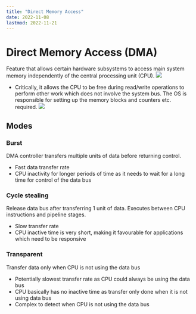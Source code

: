```yaml
---
title: "Direct Memory Access"
date: 2022-11-08
lastmod: 2022-11-21
---
```

# Direct Memory Access (DMA)
Feature that allows certain hardware subsystems to access main system memory independently of the central processing unit (CPU).
![](https://i.imgur.com/v3djnZ9.png)
- Critically, it allows the CPU to be free during read/write operations to perform other work which does not involve the system bus.
The OS is responsible for setting up the memory blocks and counters etc. required.
![](https://i.imgur.com/6BCponw.png)
## Modes
### Burst
DMA controller transfers multiple units of data before returning control.
- Fast data transfer rate
- CPU inactivity for longer periods of time as it needs to wait for a long time for control of the data bus
### Cycle stealing
Release data bus after transferring 1 unit of data. Executes between CPU instructions and pipeline stages.
- Slow transfer rate
- CPU inactive time is very short, making it favourable for applications which need to be responsive
### Transparent
Transfer data only when CPU is not using the data bus
- Potentially slowest transfer rate as CPU could always be using the data bus
- CPU basically has no inactive time as transfer only done when it is not using data bus
- Complex to detect when CPU is not using the data bus
